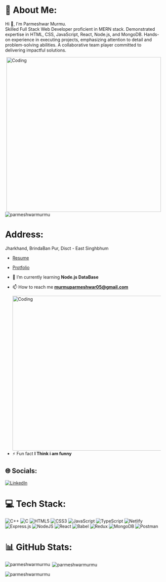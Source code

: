 


# 💫 About Me:
Hi 👋, I'm Parmeshwar Murmu.<br>Skilled Full Stack Web Developer proficient in MERN stack. Demonstrated expertise in HTML, CSS, JavaScript, React, Node.js, and MongoDB. Hands-on experience in executing projects, emphasizing attention to detail and problem-solving abilities. A collaborative team player committed to delivering impactful solutions.


<img align="right" alt="Coding" width="500" src="https://efos.in/wp-content/uploads/2022/06/full-stack-training-1-1200x675.jpg" />


<p align="left"> <img src="https://komarev.com/ghpvc/?username=parmeshwarmurmu&label=Profile%20views&color=0e75b6&style=flat" alt="parmeshwarmurmu" /> </p>


# Address:
Jharkhand, BrindaBan Pur, Disct - East Singhbhum
- <a href="https://drive.google.com/drive/folders/18op7TiXHMJ3gmRqgxcJsR5QEJLVwJzdc" target="_blank">Resume</a>
- <a href="https://parmeshwarmurmu.github.io/" target="_blank">Protfolio</a>




- 🌱 I’m currently learning **Node.js DataBase**

- 📫 How to reach me **murmuparmeshwar05@gmail.com**

   <img align="right" alt="Coding" width="500" src="https://funtoken.io/wp-content/uploads/2023/02/img-careers-developer@2x.jpg" />
- ⚡ Fun fact **I Think i am funny**



## 🌐 Socials:
[![LinkedIn](https://img.shields.io/badge/LinkedIn-%230077B5.svg?logo=linkedin&logoColor=white)](https://www.linkedin.com/in/parmeshwar-murmu-086a9b184/) 

# 💻 Tech Stack:
![C++](https://img.shields.io/badge/c++-%2300599C.svg?style=for-the-badge&logo=c%2B%2B&logoColor=white) ![C](https://img.shields.io/badge/c-%2300599C.svg?style=for-the-badge&logo=c&logoColor=white) ![HTML5](https://img.shields.io/badge/html5-%23E34F26.svg?style=for-the-badge&logo=html5&logoColor=white) ![CSS3](https://img.shields.io/badge/css3-%231572B6.svg?style=for-the-badge&logo=css3&logoColor=white) ![JavaScript](https://img.shields.io/badge/javascript-%23323330.svg?style=for-the-badge&logo=javascript&logoColor=%23F7DF1E) ![TypeScript](https://img.shields.io/badge/typescript-%23007ACC.svg?style=for-the-badge&logo=typescript&logoColor=white) ![Netlify](https://img.shields.io/badge/netlify-%23000000.svg?style=for-the-badge&logo=netlify&logoColor=#00C7B7) ![Express.js](https://img.shields.io/badge/express.js-%23404d59.svg?style=for-the-badge&logo=express&logoColor=%2361DAFB) ![NodeJS](https://img.shields.io/badge/node.js-6DA55F?style=for-the-badge&logo=node.js&logoColor=white) ![React](https://img.shields.io/badge/react-%2320232a.svg?style=for-the-badge&logo=react&logoColor=%2361DAFB)  ![Babel](https://img.shields.io/badge/Babel-F9DC3e?style=for-the-badge&logo=babel&logoColor=black)  ![Redux](https://img.shields.io/badge/redux-%23593d88.svg?style=for-the-badge&logo=redux&logoColor=white) ![MongoDB](https://img.shields.io/badge/MongoDB-%234ea94b.svg?style=for-the-badge&logo=mongodb&logoColor=white) ![Postman](https://img.shields.io/badge/Postman-FF6C37?style=for-the-badge&logo=postman&logoColor=white)
# 📊 GitHub Stats:

<p><img align="left" src="https://github-readme-stats.vercel.app/api/top-langs?username=parmeshwarmurmu&show_icons=true&locale=en&layout=compact" alt="parmeshwarmurmu" /></p>

<p>&nbsp;<img align="center" src="https://github-readme-stats.vercel.app/api?username=parmeshwarmurmu&show_icons=true&locale=en" alt="parmeshwarmurmu" /></p>

<p><img align="center" src="https://github-readme-streak-stats.herokuapp.com/?user=parmeshwarmurmu&" alt="parmeshwarmurmu" /></p>









